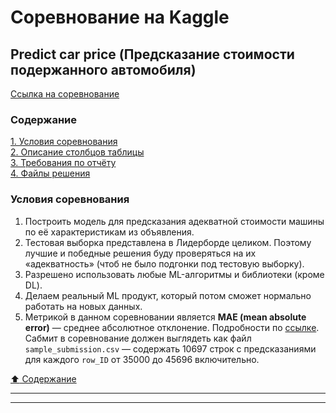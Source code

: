 # Соревнование на Kaggle #

## Predict car price (Предсказание стоимости подержанного автомобиля) ##

[Ссылка на соревнование](https://www.kaggle.com/t/06d1ae348e4d448eb1f92e04e5e9eb91)

### Содержание ###

[1. Условия соревнования](#условия-соревнования)    
[2. Описание столбцов таблицы](#столбцы-таблицы)    
[3. Требования по отчёту](#требования-по-отчёту)    
[4. Файлы решения](#файлы-решения)    

### Условия соревнования ###

1. Построить модель для предсказания адекватной стоимости машины по её
характеристикам из объявления.
2. Тестовая выборка представлена в Лидерборде целиком. Поэтому лучшие и победные
решения буду проверяться на их &laquo;адекватность&raquo; (чтоб не было подгонки
под тестовую выборку).
3. Разрешено использовать любые ML-алгоритмы и библиотеки (кроме DL).
4. Делаем реальный ML продукт, который потом сможет нормально работать на новых
данных.
5. Метрикой в данном соревновании является **MAE (mean absolute error)**&nbsp;&mdash;
среднее абсолютное отклонение.
Подробности по [ссылке](https://scikit-learn.org/stable/modules/generated/sklearn.metrics.mean_absolute_error.html).
Сабмит в соревнование должен выглядеть как файл `sample_submission.csv`&nbsp;&mdash;
содержать 10697 строк с предсказаниями для каждого `row_ID` от 35000 до 45696
включительно.

[:arrow_up: Содержание](#содержание)

----

----

